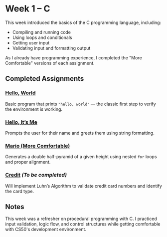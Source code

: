 # Week 1 – C

This week introduced the basics of the C programming language, including:

- Compiling and running code
- Using loops and conditionals
- Getting user input
- Validating input and formatting output

As I already have programming experience, I completed the "More Comfortable" versions of each assignment.

## Completed Assignments

### [Hello, World](./world/)
Basic program that prints `"hello, world"` — the classic first step to verify the environment is working.

### [Hello, It’s Me](./me/)
Prompts the user for their name and greets them using string formatting.

### [Mario (More Comfortable)](./mario-more/)
Generates a double half-pyramid of a given height using nested `for` loops and proper alignment.

### [Credit](https://cs50.harvard.edu/x/psets/1/credit/) *(To be completed)*
Will implement Luhn’s Algorithm to validate credit card numbers and identify the card type.

## Notes

This week was a refresher on procedural programming with C. I practiced input validation, logic flow, and control structures while getting comfortable with CS50's development environment.
